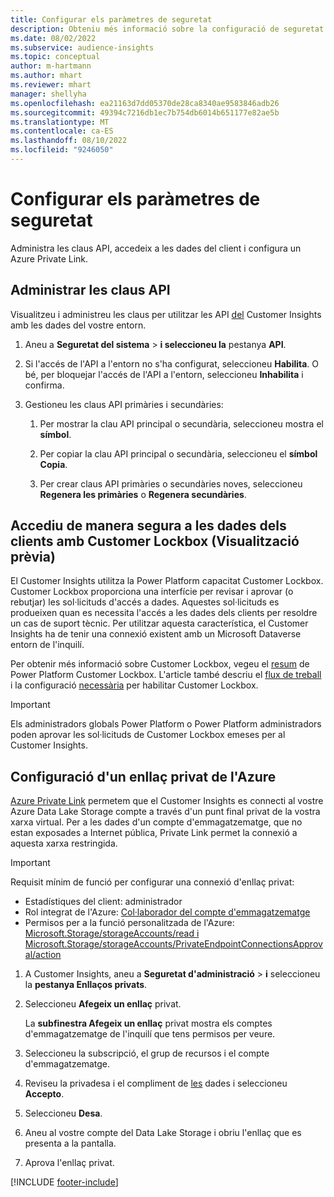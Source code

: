 ```yaml
---
title: Configurar els paràmetres de seguretat
description: Obteniu més informació sobre la configuració de seguretat a Dynamics 365 Customer Insights.
ms.date: 08/02/2022
ms.subservice: audience-insights
ms.topic: conceptual
author: m-hartmann
ms.author: mhart
ms.reviewer: mhart
manager: shellyha
ms.openlocfilehash: ea21163d7dd05370de28ca8340ae9583846adb26
ms.sourcegitcommit: 49394c7216db1ec7b754db6014b651177e82ae5b
ms.translationtype: MT
ms.contentlocale: ca-ES
ms.lasthandoff: 08/10/2022
ms.locfileid: "9246050"
---
```

# <a name="configure-security-settings"></a>Configurar els paràmetres de seguretat

Administra les claus API, accedeix a les dades del client i configura un Azure Private Link.

## <a name="manage-api-keys"></a>Administrar les claus API

Visualitzeu i administreu les claus per utilitzar les API [del](apis.md) Customer Insights amb les dades del vostre entorn.

1. Aneu a **Seguretat del sistema** > **i seleccioneu la** pestanya **API**.

1. Si l'accés de l'API a l'entorn no s'ha configurat, seleccioneu **Habilita**. O bé, per bloquejar l'accés de l'API a l'entorn, seleccioneu **Inhabilita** i confirma.

1. Gestioneu les claus API primàries i secundàries:

   1. Per mostrar la clau API principal o secundària, seleccioneu mostra el **símbol**.

   1. Per copiar la clau API principal o secundària, seleccioneu el **símbol Copia**.

   1. Per crear claus API primàries o secundàries noves, seleccioneu **Regenera les primàries** o **Regenera secundàries**.

## <a name="securely-access-customer-data-with-customer-lockbox-preview"></a>Accediu de manera segura a les dades dels clients amb Customer Lockbox (Visualització prèvia)

El Customer Insights utilitza la Power Platform capacitat Customer Lockbox. Customer Lockbox proporciona una interfície per revisar i aprovar (o rebutjar) les sol·licituds d'accés a dades. Aquestes sol·licituds es produeixen quan es necessita l'accés a les dades dels clients per resoldre un cas de suport tècnic. Per utilitzar aquesta característica, el Customer Insights ha de tenir una connexió existent amb un Microsoft Dataverse entorn de l'inquilí.

Per obtenir més informació sobre Customer Lockbox, vegeu el [resum](/power-platform/admin/about-lockbox#summary) de Power Platform Customer Lockbox. L'article també descriu el [flux de treball](/power-platform/admin/about-lockbox#workflow) i la configuració [necessària](/power-platform/admin/about-lockbox#enable-the-lockbox-policy) per habilitar Customer Lockbox.

> [!IMPORTANT]
> Els administradors globals Power Platform o Power Platform administradors poden aprovar les sol·licituds de Customer Lockbox emeses per al Customer Insights.

## <a name="set-up-an-azure-private-link"></a>Configuració d'un enllaç privat de l'Azure

[Azure Private Link](/azure/private-link/private-link-overview) permetem que el Customer Insights es connecti al vostre Azure Data Lake Storage compte a través d'un punt final privat de la vostra xarxa virtual. Per a les dades d'un compte d'emmagatzematge, que no estan exposades a Internet pública, Private Link permet la connexió a aquesta xarxa restringida.

> [!IMPORTANT]
> Requisit mínim de funció per configurar una connexió d'enllaç privat:
>
> - Estadístiques del client: administrador
> - Rol integrat de l'Azure: [Col·laborador del compte d'emmagatzematge](/azure/role-based-access-control/built-in-roles#storage-account-contributor)
> - Permisos per a la funció personalitzada de l'Azure: [Microsoft.Storage/storageAccounts/read i Microsoft.Storage/storageAccounts/PrivateEndpointConnectionsApproval/action](/azure/role-based-access-control/resource-provider-operations#microsoftstorage)

1. A Customer Insights, aneu a **Seguretat d'administració** > **i** seleccioneu la **pestanya Enllaços privats**.

1. Seleccioneu **Afegeix un enllaç** privat.

   La **subfinestra Afegeix un enllaç** privat mostra els comptes d'emmagatzematge de l'inquilí que tens permisos per veure.

1. Seleccioneu la subscripció, el grup de recursos i el compte d'emmagatzematge.

1. Reviseu la privadesa i el compliment de [les](connections.md#data-privacy-and-compliance) dades i seleccioneu **Accepto**.

1. Seleccioneu **Desa**.

1. Aneu al vostre compte del Data Lake Storage i obriu l'enllaç que es presenta a la pantalla.

1. Aprova l'enllaç privat.


[!INCLUDE [footer-include](includes/footer-banner.md)]
